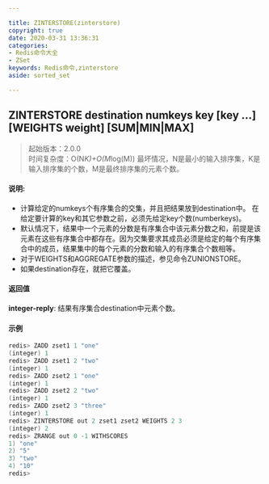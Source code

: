```yaml
---

title: ZINTERSTORE(zinterstore)
copyright: true
date: 2020-03-31 13:36:31
categories: 
- Redis命令大全
- ZSet
keywords: Redis命令,zinterstore
aside: sorted_set

---
```

## ZINTERSTORE destination numkeys key [key ...] [WEIGHTS weight] [SUM|MIN|MAX] 
>起始版本：2.0.0<br/>时间复杂度：O(N*K)+O(M*log(M)) 最坏情况，N是最小的输入排序集，K是输入排序集的个数，M是最终排序集的元素个数。


#### 说明:
* 计算给定的numkeys个有序集合的交集，并且把结果放到destination中。 在给定要计算的key和其它参数之前，必须先给定key个数(numberkeys)。
* 默认情况下，结果中一个元素的分数是有序集合中该元素分数之和，前提是该元素在这些有序集合中都存在。因为交集要求其成员必须是给定的每个有序集合中的成员，结果集中的每个元素的分数和输入的有序集合个数相等。
* 对于WEIGHTS和AGGREGATE参数的描述，参见命令ZUNIONSTORE。
* 如果destination存在，就把它覆盖。

#### 返回值


**integer-reply**: 结果有序集合destination中元素个数。


#### 示例

```c
redis> ZADD zset1 1 "one"
(integer) 1
redis> ZADD zset1 2 "two"
(integer) 1
redis> ZADD zset2 1 "one"
(integer) 1
redis> ZADD zset2 2 "two"
(integer) 1
redis> ZADD zset2 3 "three"
(integer) 1
redis> ZINTERSTORE out 2 zset1 zset2 WEIGHTS 2 3
(integer) 2
redis> ZRANGE out 0 -1 WITHSCORES
1) "one"
2) "5"
3) "two"
4) "10"
redis> 
```